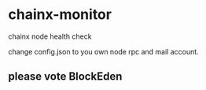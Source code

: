 # chainx-monitor

chainx node health check

change config.json to you own node rpc and mail account.

## please vote BlockEden
